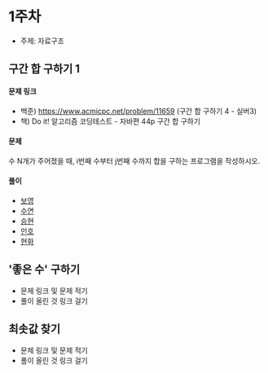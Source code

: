 # 1주차

- 주제: 자료구조

## 구간 합 구하기 1	

#### 문제 링크
- 백준) https://www.acmicpc.net/problem/11659 (구간 합 구하기 4 - 실버3)
- 책) Do it! 알고리즘 코딩테스트 - 자바편 44p 구간 합 구하기

#### 문제

수 N개가 주어졌을 때, i번째 수부터 j번째 수까지 합을 구하는 프로그램을 작성하시오.

#### 풀이
  - [보영](./README.md)
  - [수연](./README.md)
  - [승현](./README.md)
  - [인호](../../풀이/인호/1주차/test.java)
  - [현화](./README.md)
 
## '좋은 수' 구하기	

- 문제 링크 및 문제 적기
- 풀이 올린 것 링크 걸기

## 최솟값 찾기

- 문제 링크 및 문제 적기
- 풀이 올린 것 링크 걸기
